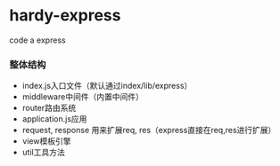 # hardy-express
code a express

### 整体结构
- index.js入口文件（默认通过index/lib/express）
- middleware中间件（内置中间件）
- router路由系统
- application.js应用
- request, response 用来扩展req, res（express直接在req,res进行扩展）
- view模板引擎
- util工具方法